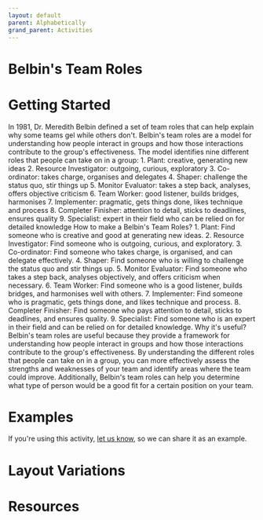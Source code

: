 ```yaml
---
layout: default
parent: Alphabetically
grand_parent: Activities
---
```

# Belbin's Team Roles

# Getting Started

In 1981, Dr. Meredith Belbin defined a set of team roles that can help explain why some teams gel while others don't. Belbin's team roles are a model for understanding how people interact in groups and how those interactions contribute to the group's effectiveness. The model identifies nine different roles that people can take on in a group: 1. Plant: creative, generating new ideas 2. Resource Investigator: outgoing, curious, exploratory 3. Co-ordinator: takes charge, organises and delegates 4. Shaper: challenge the status quo, stir things up 5. Monitor Evaluator: takes a step back, analyses, offers objective criticism 6. Team Worker: good listener, builds bridges, harmonises 7. Implementer: pragmatic, gets things done, likes technique and process 8. Completer Finisher: attention to detail, sticks to deadlines, ensures quality 9. Specialist: expert in their field who can be relied on for detailed knowledge How to make a Belbin's Team Roles? 1. Plant: Find someone who is creative and good at generating new ideas. 2. Resource Investigator: Find someone who is outgoing, curious, and exploratory. 3. Co-ordinator: Find someone who takes charge, is organised, and can delegate effectively. 4. Shaper: Find someone who is willing to challenge the status quo and stir things up. 5. Monitor Evaluator: Find someone who takes a step back, analyses objectively, and offers criticism when necessary. 6. Team Worker: Find someone who is a good listener, builds bridges, and harmonises well with others. 7. Implementer: Find someone who is pragmatic, gets things done, and likes technique and process. 8. Completer Finisher: Find someone who pays attention to detail, sticks to deadlines, and ensures quality. 9. Specialist: Find someone who is an expert in their field and can be relied on for detailed knowledge. Why it's useful? Belbin's team roles are useful because they provide a framework for understanding how people interact in groups and how those interactions contribute to the group's effectiveness. By understanding the different roles that people can take on in a group, you can more effectively assess the strengths and weaknesses of your team and identify areas where the team could improve. Additionally, Belbin's team roles can help you determine what type of person would be a good fit for a certain position on your team.

# Examples
If you're using this activity, [let us know](https://github.com/Standards-and-Practices/structured-rapid-development/issues/new?assignees=&labels=documentation&template=example-submission.md&title=Example+of+%5Byour+pattern+here%5D), so we can share it as an example.

# Layout Variations

# Resources